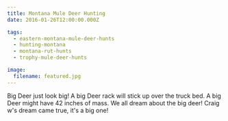 ```yaml
---
title: Montana Mule Deer Hunting
date: 2016-01-26T12:00:00.000Z

tags:
  - eastern-montana-mule-deer-hunts
  - hunting-montana
  - montana-rut-hunts
  - trophy-mule-deer-hunts

image:
  filename: featured.jpg
---
```


Big Deer just look big! A big Deer rack will stick up over the truck bed. A big Deer might have 42 inches of mass. We all dream about the big deer! Craig w's dream came true, it's a big one!
